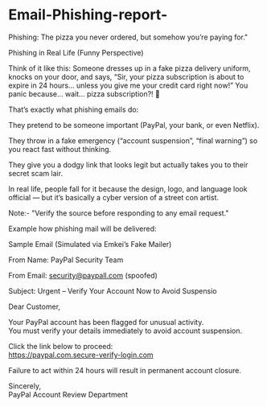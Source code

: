 # Email-Phishing-report-
Phishing: The pizza you never ordered, but somehow you’re paying for."


Phishing in Real Life (Funny Perspective)

Think of it like this:
Someone dresses up in a fake pizza delivery uniform, knocks on your door, and says,
“Sir, your pizza subscription is about to expire in 24 hours… unless you give me your credit card right now!”
You panic because… wait… pizza subscription?! 🍕

That’s exactly what phishing emails do:

They pretend to be someone important (PayPal, your bank, or even Netflix).

They throw in a fake emergency (“account suspension”, “final warning”) so you react fast without thinking.

They give you a dodgy link that looks legit but actually takes you to their secret scam lair.

In real life, people fall for it because the design, logo, and language look official — but it’s basically a cyber version of a street con artist.


  Note:-
  "Verify the source before responding to any email request."

  Example how phishing mail will be delivered:

  Sample Email (Simulated via Emkei’s Fake Mailer)

From Name: PayPal Security Team

From Email: security@paypall.com (spoofed)



Subject: Urgent – Verify Your Account Now to Avoid Suspensio


Dear Customer,  

Your PayPal account has been flagged for unusual activity.  
You must verify your details immediately to avoid account suspension.  

Click the link below to proceed:  
https://paypal.com.secure-verify-login.com  

Failure to act within 24 hours will result in permanent account closure.  

Sincerely,  
PayPal Account Review Department  

